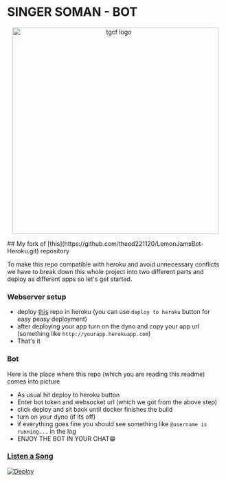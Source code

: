 # SINGER SOMAN - BOT

<p align="center">
<a href = "https://github.com/theed221120/LemonJamsBot-Heroku.git" > <img src = "https://tginstantlink.herokuapp.com/70714" alt = "tgcf logo"  width=480> </a>
</p>
## My fork of [this](https://github.com/theed221120/LemonJamsBot-Heroku.git) repository 

To make this repo compatible with heroku and avoid unnecessary conflicts
we have to break down this whole project into two different parts and
deploy as different apps so let's get started.
### Webserver setup
* deploy [this](https://github.com/theed221120/LemonJamsBot-Heroku.git) repo in heroku (you can use ```deploy to heroku``` button for easy peasy deployment)
* after deploying your app turn on the dyno and copy your app url (something like ```http://yourapp.herokuapp.com```)
* That's it 

### Bot
Here is the place where this repo (which you are reading this readme) comes into picture
* As usual hit deploy to heroku button
* Enter bot token and websocket url (which we got from the above step)
* click deploy and sit back until docker finishes the build
* turn on your dyno (if its off)
* if everything goes fine you should see something like ```@username is running...``` in the log
* ENJOY THE BOT IN YOUR CHAT😁

### [Listen a Song](https://youtu.be/fqwXV909CfQ)


[![Deploy](https://www.herokucdn.com/deploy/button.svg)](https://heroku.com/deploy?template=https://github.com/theed221120/LemonJamsBot-Heroku.git)

